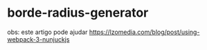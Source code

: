 # borde-radius-generator

obs: este artigo pode ajudar
https://lzomedia.com/blog/post/using-webpack-3-nunjuckjs
